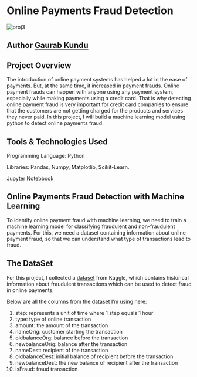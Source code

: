 # Online Payments Fraud Detection

![proj3](https://user-images.githubusercontent.com/86102231/221410144-2c07a913-f8d8-4a2f-829d-22749bfce53e.png)

## Author [Gaurab Kundu](https://www.linkedin.com/in/gaurab-kundu/)

## Project Overview

The introduction of online payment systems has helped a lot in the ease of payments. But, at the same time, it increased in payment frauds. Online payment frauds can happen with anyone using any payment system, especially while making payments using a credit card. That is why detecting online payment fraud is very important for credit card companies to ensure that the customers are not getting charged for the products and services they never paid. In this project, I will build a machine learning model using python to detect online payments fraud.

## Tools & Technologies Used

Programming Language: Python

Libraries: Pandas, Numpy, Matplotlib, Scikit-Learn.

Jupyter Notebbook

## Online Payments Fraud Detection with Machine Learning

To identify online payment fraud with machine learning, we need to train a machine learning model for classifying fraudulent and non-fraudulent payments. For this, we need a dataset containing information about online payment fraud, so that we can understand what type of transactions lead to fraud.

## The DataSet

For this project, I collected a [dataset](https://www.kaggle.com/ealaxi/paysim1/download) from Kaggle, which contains historical information about fraudulent transactions which can be used to detect fraud in online payments. 

Below are all the columns from the dataset I’m using here:

1. step: represents a unit of time where 1 step equals 1 hour
2. type: type of online transaction
3. amount: the amount of the transaction
4. nameOrig: customer starting the transaction
5. oldbalanceOrg: balance before the transaction
6. newbalanceOrig: balance after the transaction
7. nameDest: recipient of the transaction
8. oldbalanceDest: initial balance of recipient before the transaction
9. newbalanceDest: the new balance of recipient after the transaction
10. isFraud: fraud transaction

